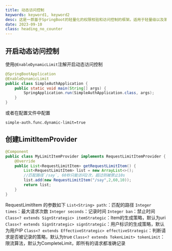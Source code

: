 ```yaml
---
title: 动态访问控制
keywords: keyword1, keyword2
desc: 这是一款基于SpringBoot的轻量化的权限校验和访问控制的框架。适用于轻量级以及渐进式的项目。
date: 2023-09-10
class: heading_no_counter
---
```



## 开启动态访问控制
使用`@EnableDynamicLimit`注解开启动态访问控制
```java
@SpringBootApplication
@EnableDynamicLimit
public class SimpleAuthApplication {
    public static void main(String[] args) {
        SpringApplication.run(SimpleAuthApplication.class, args);
    }
}
```
或者在配置文件中配置
```properties
simple-auth.func.dynamic-limit=true
```

## 创建LimitItemProvider

```java
@Component
public class MyLimitItemProvider implements RequestLimitItemProvider {
    @Override
    public List<RequestLimitItem> getRequestLimitItem() {
        List<RequestLimitItem> list = new ArrayList<>();
        //匹配路径`/say`, 60秒只能访问2次，超过则被禁止10s
        list.add(new RequestLimitItem("/say",2,60,10));
        return list;
    }
}
```
RequestLimitItem 的参数如下
`List<String> path`:：匹配的路径
`Integer times`：最大请求次数
`Integer seconds`：记录时间
`Integer ban`：禁止时间
`Class<? extends SignStrategic> itemStrategic`：Item的生成策略，默认为uri
`Class<? extends SignStrategic> signStrategic`：用户标识的生成策略，默认为用户IP
`Class<? extends EffectiveStrategic> effectiveStrategic`：判断请求是否被记录的策略，默认为true
`Class<? extends TokenLimit> tokenLimit`：限流算法，默认为CompleteLimit，即所有的请求都准确记录

